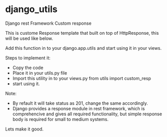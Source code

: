 # django_utils
Django rest Framework Custom response

This is custome Response template that built on top of HttpResponse, this will be used like below.

Add this function in to your django.app.utils and start using it in your views.

Steps to implement it:
- Copy the code
- Place it in your utils.py file
- Import this utility in to your views.py 
  from utils import custom_resp
- start using it.

Note:
- By refault it will take status as 201, change the same accordingly.
- Django provides a response module in rest framework, which is comprehencive and gives all required functionality, but simple response body is required for small to medium systems.

Lets make it good.
